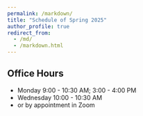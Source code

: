 ```yaml
---
permalink: /markdown/
title: "Schedule of Spring 2025"
author_profile: true
redirect_from: 
  - /md/
  - /markdown.html
---
```


## Office Hours
 * Monday 9:00 - 10:30 AM; 3:00 - 4:00 PM
 * Wednesday 10:00 - 10:30 AM
 * or by appointment in Zoom
